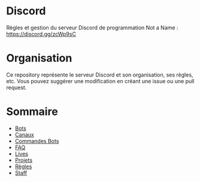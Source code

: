 # Discord

Règles et gestion du serveur Discord de programmation Not a Name : https://discord.gg/zcWp9sC

# Organisation

Ce repository représente le serveur Discord et son organisation, ses règles, etc.
Vous pouvez suggérer une modification en créant une issue ou une pull request.

# Sommaire

- [Bots](bots.md)
- [Canaux](canaux.md)
- [Commandes Bots](commandes-bots.md)
- [FAQ](faq.md)
- [Lives](live/README.md)
- [Projets](projets/README.md)
- [Règles](règles.md)
- [Staff](staff.md)
